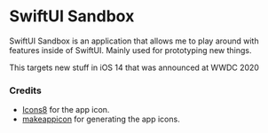 # SwiftUI Sandbox

SwiftUI Sandbox is an application that allows me to play around with features inside of SwiftUI. Mainly used for prototyping new things. 

This targets new stuff in iOS 14 that was announced at WWDC 2020


### Credits
* [Icons8](https://icons8.com) for the app icon.
* [makeappicon](https://makeappicon.com) for generating the app icons.
